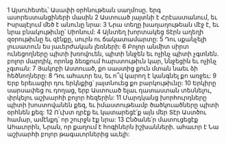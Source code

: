 1 Այսուհետեւ՝ Ասափի օրհնութեան սաղմոսը. երգ ասորեստանցիների մասին
2 Աստուած յայտնի է Հրէաստանում,
եւ Իսրայէլում մեծ է անունը նրա:
3 Նրա տեղը խաղաղութեան մէջ է,
եւ նրա բնակութիւնը՝ Սիոնում:
4 Այնտեղ խորտակեց Տէրն աղեղի զօրութիւնը
եւ զէնքը, սուրն ու ճակատամարտը:
5 Դու սքանչելի լուսատուն ես յաւերժական լեռների:
6 Բոլոր անմիտ սիրտ ունեցողները պիտի խռովուեն,
պիտի ննջեն եւ ոչինչ պիտի չգտնեն. բոլոր մարդիկ, որոնց ձեռքում հարստութիւն կար, ննջեցին եւ ոչինչ չգտան:
7 Յակոբի Աստուած, քո սաստից քուն մտան նաեւ ձի հեծնողները:
8 Դու ահաւոր ես,
եւ ո՞վ կարող է կանգնել քո առջեւ:
9 Երբ երեւացիր դու երկնքից՝
յայտնուեց քո բարկութիւնը:
10 Երկիրը սարսափեց ու դողաց,
երբ Աստուած ելաւ դատաստան տեսնելու,
փրկելու աշխարհի բոլոր հեզերին:
11 Մարդկանց խորհուրդները պիտի խոստովանեն քեզ,
եւ իմաստութեամբ ծածկուածները պիտի օրհնեն քեզ:
12 Ո՛ւխտ դրէք եւ կատարեցէ՛ք այն մեր Տէր Աստծու համար,
ամէնքդ՝ որ շուրջն էք նրա:
13 Ընծանե՛ր մատուցեցէք Ահաւորին,
Նրան, որ քաղում է հոգիներն իշխանների.
ահաւոր է Նա աշխարհի բոլոր թագաւորներից աւելի:

